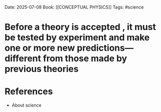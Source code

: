 Date: 2025-07-08
Book: [[CONCEPTUAL PHYSICS]]
Tags: #science 
# Before a theory is accepted , it must be tested by experiment and make one or more new predictions—different from those made by previous theories



# References
- About science 